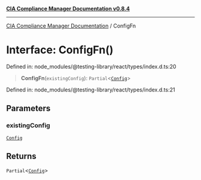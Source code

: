 [**CIA Compliance Manager Documentation v0.8.4**](../README.md)

***

[CIA Compliance Manager Documentation](../globals.md) / ConfigFn

# Interface: ConfigFn()

Defined in: node\_modules/@testing-library/react/types/index.d.ts:20

> **ConfigFn**(`existingConfig`): `Partial`\<[`Config`](Config.md)\>

Defined in: node\_modules/@testing-library/react/types/index.d.ts:21

## Parameters

### existingConfig

[`Config`](Config.md)

## Returns

`Partial`\<[`Config`](Config.md)\>
